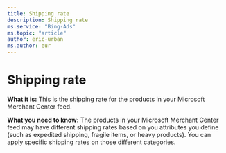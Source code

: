 ```yaml
---
title: Shipping rate
description: Shipping rate
ms.service: "Bing-Ads"
ms.topic: "article"
author: eric-urban
ms.author: eur
---
```


# Shipping rate

**What it is:** This is the shipping rate for the products in your Microsoft Merchant Center feed.

**What you need to know:** The products in your Microsoft Merchant Center feed may have different shipping rates based on you attributes you define (such as expedited shipping, fragile items, or heavy products). You can apply specific shipping rates on those different categories.


